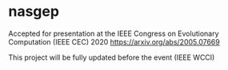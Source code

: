 # nasgep

Accepted for presentation at the IEEE Congress on Evolutionary Computation (IEEE CEC) 2020
https://arxiv.org/abs/2005.07669

This project will be fully updated before the event (IEEE WCCI) 

